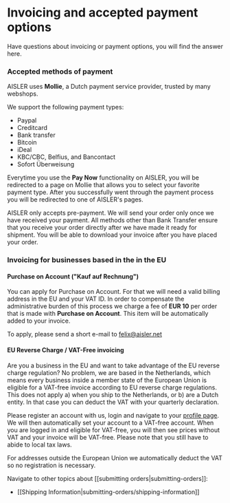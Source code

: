 <!-- --- title: Retrieving an Invoice from AISLER -->
# Invoicing and accepted payment options
Have questions about invoicing or payment options, you will find the answer here.

### Accepted methods of payment ###
AISLER uses **Mollie**, a Dutch payment service provider, trusted by many webshops.

We support the following payment types:

- Paypal
- Creditcard
- Bank transfer
- Bitcoin
- iDeal 
- KBC/CBC, Belfius, and Bancontact
- Sofort Überweisung

Everytime you use the **Pay Now** functionality on AISLER, you will be redirected to a page on Mollie that allows you to select your favorite payment type. After you successfully went through the payment process you will be redirected to one of AISLER's pages.

AISLER only accepts pre-payment. We will send your order only once we have received your payment. All methods other than Bank Transfer ensure that you receive your order directly after we have made it ready for shipment. You will be able to download your invoice after you have placed your order.  
 

### Invoicing for businesses based in the in the EU ###

#### Purchase on Account ("Kauf auf Rechnung") ####
You can apply for Purchase on Account. For that we will need a valid billing address in the EU and your VAT ID. In order to compensate the administrative burden of this process we charge a fee of **EUR 10** per order that is made with **Purchase on Account**. This item will be automatically added to your invoice.

To apply, please send a short e-mail to [felix@aisler.net](mailto:felix@aisler.net)


#### EU Reverse Charge / VAT-Free invoicing ###
Are you a business in the EU and want to take advantage of the EU reverse charge regulation? No problem, we are based in the Netherlands, which means every business inside a member state of the European Union is eligible for a VAT-free invoice according to EU reverse charge regulations. This does not apply a) when you ship to the Netherlands, or b) are a Dutch entity. In that case you can deduct the VAT with your quarterly declaration. 

Please register an account with us, login and navigate to your [profile page](https://go.aisler.net/account/profile). We will then automatically set your account to a VAT-free account. When you are logged in and eligible for VAT-free, you will then see prices without VAT and your invoice will be VAT-free. Please note that you still have to abide to local tax laws. 

For addresses outside the European Union we automatically deduct the VAT so no registration is necessary.


Navigate to other topics about [[submitting orders|submitting-orders]]:

- [[Shipping Information|submitting-orders/shipping-information]]

